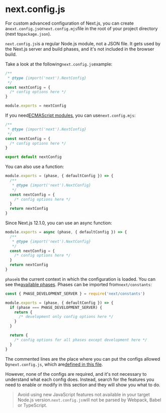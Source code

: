 # next.config.js

For custom advanced configuration of Next.js, you can create a`next.config.js`or`next.config.mjs`file in the root of your project directory (next to`package.json`).

`next.config.js`is a regular Node.js module, not a JSON file. It gets used by the Next.js server and build phases, and it's not included in the browser build.

Take a look at the following`next.config.js`example:

```js
/**
 * @type {import('next').NextConfig}
 */
const nextConfig = {
  /* config options here */
}

module.exports = nextConfig

```

If you need[ECMAScript modules](https://nodejs.org/api/esm.html), you can use`next.config.mjs`:

```js
/**
 * @type {import('next').NextConfig}
 */
const nextConfig = {
  /* config options here */
}

export default nextConfig

```

You can also use a function:

```js
module.exports = (phase, { defaultConfig }) => {
  /**
   * @type {import('next').NextConfig}
   */
  const nextConfig = {
    /* config options here */
  }
  return nextConfig
}

```

Since Next.js 12.1.0, you can use an async function:

```js
module.exports = async (phase, { defaultConfig }) => {
  /**
   * @type {import('next').NextConfig}
   */
  const nextConfig = {
    /* config options here */
  }
  return nextConfig
}

```

`phase`is the current context in which the configuration is loaded. You can see the[available phases](https://github.com/vercel/next.js/blob/5e6b008b561caf2710ab7be63320a3d549474a5b/packages/next/shared/lib/constants.ts#L19-L23). Phases can be imported from`next/constants`:

```js
const { PHASE_DEVELOPMENT_SERVER } = require('next/constants')

module.exports = (phase, { defaultConfig }) => {
  if (phase === PHASE_DEVELOPMENT_SERVER) {
    return {
      /* development only config options here */
    }
  }

  return {
    /* config options for all phases except development here */
  }
}

```

The commented lines are the place where you can put the configs allowed by`next.config.js`, which are[defined in this file](https://github.com/vercel/next.js/blob/canary/packages/next/server/config-shared.ts#L158).

However, none of the configs are required, and it's not necessary to understand what each config does. Instead, search for the features you need to enable or modify in this section and they will show you what to do.

> Avoid using new JavaScript features not available in your target Node.js version.`next.config.js`will not be parsed by Webpack, Babel or TypeScript.
